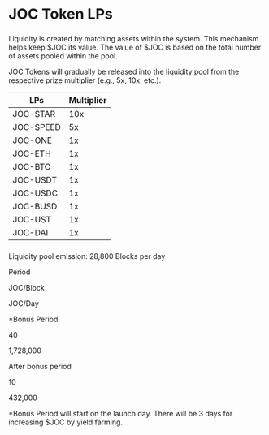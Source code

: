 # JOC Token LPs

### &#x20;<a href="#usdjoc-liquidity-pools" id="usdjoc-liquidity-pools"></a>

Liquidity is created by matching assets within the system. This mechanism helps keep $JOC its value. The value of $JOC is based on the total number of assets pooled within the pool.

JOC Tokens will gradually be released into the liquidity pool from the respective prize multiplier (e.g., 5x, 10x, etc.).

| LPs       | Multiplier |
|-----------|------------|
| JOC-STAR  | 10x        |
| JOC-SPEED | 5x         |
| JOC-ONE   | 1x         |
| JOC-ETH   | 1x         |
| JOC-BTC   | 1x         |
| JOC-USDT  | 1x         |
| JOC-USDC  | 1x         |
| JOC-BUSD  | 1x         |
| JOC-UST   | 1x         |
| JOC-DAI   | 1x         |

### &#x20;<a href="#usdjoc-lps-emission-rate" id="usdjoc-lps-emission-rate"></a>

Liquidity pool emission: 28,800 Blocks per day

Period

JOC/Block

JOC/Day

\*Bonus Period

40

1,728,000

After bonus period

10

432,000

\*Bonus Period will start on the launch day. There will be 3 days for increasing $JOC by yield farming.
